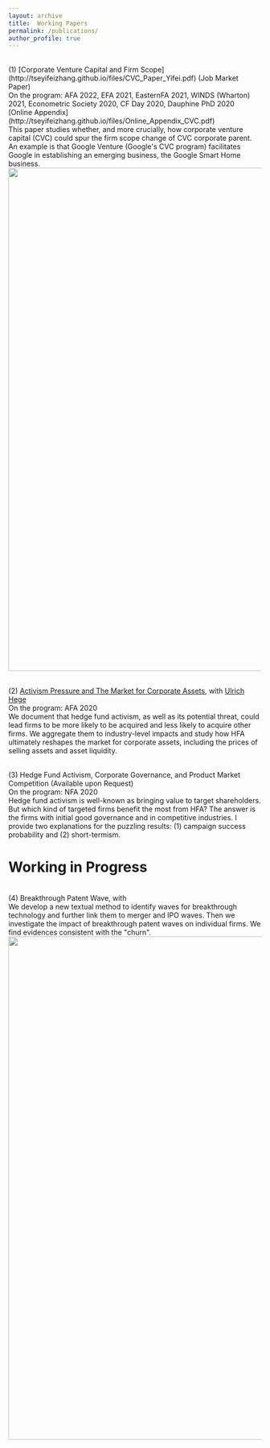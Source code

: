 ```yaml
---
layout: archive
title:  Working Papers
permalink: /publications/
author_profile: true
---
```


<br />
(1) [Corporate Venture Capital and Firm Scope](http://tseyifeizhang.github.io/files/CVC_Paper_Yifei.pdf) (Job Market Paper)
<br /> 
On the program: AFA 2022, EFA 2021, EasternFA 2021, WINDS (Wharton) 2021, Econometric Society 2020, CF Day 2020, Dauphine PhD 2020
<br />
[Online Appendix](http://tseyifeizhang.github.io/files/Online_Appendix_CVC.pdf)
<br />
This paper studies whether, and more crucially, how corporate venture capital (CVC) could spur the firm scope change of CVC corporate parent. An example is that Google Venture (Google's CVC program) facilitates Google in establishing an emerging business, the Google Smart Home business. 

<img src="https://user-images.githubusercontent.com/88915744/129469534-6e003490-763d-4174-b869-e8897aa52ef1.PNG" width="1000" />

<br />
<br />

(2) [Activism Pressure and The Market for Corporate Assets](https://papers.ssrn.com/sol3/papers.cfm?abstract_id=3305260), with [Ulrich Hege](https://www.tse-fr.eu/people/ulrich-hege)
<br />
On the program: AFA 2020
<br />
We document that hedge fund activism, as well as its potential threat, could lead firms to be more likely to be acquired and less likely to acquire other firms. We aggregate them to industry-level impacts and study how HFA ultimately reshapes the market for corporate assets, including the prices of selling assets and asset liquidity. 

<br />
(3) Hedge Fund Activism, Corporate Governance, and Product Market Competition (Available upon Request)
<br />
On the program: NFA 2020
<br />
Hedge fund activism is well-known as bringing value to target shareholders. But which kind of targeted firms benefit the most from HFA? The answer is the firms with initial good governance and in competitive industries. I provide two explanations for the puzzling results: (1) campaign success probability and (2) short-termism.  

Working in Progress
======
<br />
(4) Breakthrough Patent Wave, with
<br /> We develop a new textual method to identify waves for breakthrough technology and further link them to merger and IPO waves. Then we investigate the impact of breakthrough patent waves on individual firms. We find evidences consistent with the "churn".
<img src="https://user-images.githubusercontent.com/88915744/129469544-c97ac564-ebf7-4dc1-9b2c-0530b2f175e6.jpg" width="1000" />
